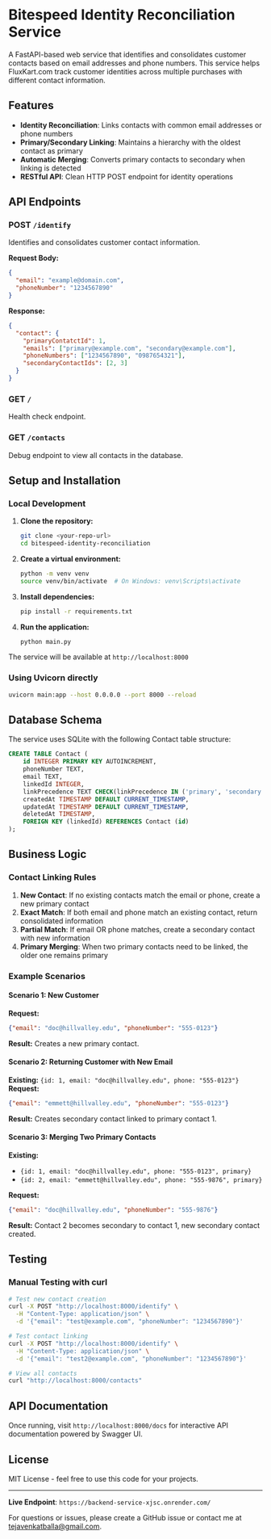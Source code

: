 # Bitespeed Identity Reconciliation Service

A FastAPI-based web service that identifies and consolidates customer contacts based on email addresses and phone numbers. This service helps FluxKart.com track customer identities across multiple purchases with different contact information.

## Features

- **Identity Reconciliation**: Links contacts with common email addresses or phone numbers
- **Primary/Secondary Linking**: Maintains a hierarchy with the oldest contact as primary
- **Automatic Merging**: Converts primary contacts to secondary when linking is detected
- **RESTful API**: Clean HTTP POST endpoint for identity operations

## API Endpoints

### POST `/identify`

Identifies and consolidates customer contact information.

**Request Body:**
```json
{
  "email": "example@domain.com",
  "phoneNumber": "1234567890"
}
```

**Response:**
```json
{
  "contact": {
    "primaryContatctId": 1,
    "emails": ["primary@example.com", "secondary@example.com"],
    "phoneNumbers": ["1234567890", "0987654321"],
    "secondaryContactIds": [2, 3]
  }
}
```

### GET `/`

Health check endpoint.

### GET `/contacts`

Debug endpoint to view all contacts in the database.

## Setup and Installation

### Local Development

1. **Clone the repository:**
   ```bash
   git clone <your-repo-url>
   cd bitespeed-identity-reconciliation
   ```

2. **Create a virtual environment:**
   ```bash
   python -m venv venv
   source venv/bin/activate  # On Windows: venv\Scripts\activate
   ```

3. **Install dependencies:**
   ```bash
   pip install -r requirements.txt
   ```

4. **Run the application:**
   ```bash
   python main.py
   ```

The service will be available at `http://localhost:8000`

### Using Uvicorn directly

```bash
uvicorn main:app --host 0.0.0.0 --port 8000 --reload
```

## Database Schema

The service uses SQLite with the following Contact table structure:

```sql
CREATE TABLE Contact (
    id INTEGER PRIMARY KEY AUTOINCREMENT,
    phoneNumber TEXT,
    email TEXT,
    linkedId INTEGER,
    linkPrecedence TEXT CHECK(linkPrecedence IN ('primary', 'secondary')),
    createdAt TIMESTAMP DEFAULT CURRENT_TIMESTAMP,
    updatedAt TIMESTAMP DEFAULT CURRENT_TIMESTAMP,
    deletedAt TIMESTAMP,
    FOREIGN KEY (linkedId) REFERENCES Contact (id)
);
```

## Business Logic

### Contact Linking Rules

1. **New Contact**: If no existing contacts match the email or phone, create a new primary contact
2. **Exact Match**: If both email and phone match an existing contact, return consolidated information
3. **Partial Match**: If email OR phone matches, create a secondary contact with new information
4. **Primary Merging**: When two primary contacts need to be linked, the older one remains primary

### Example Scenarios

#### Scenario 1: New Customer
**Request:**
```json
{"email": "doc@hillvalley.edu", "phoneNumber": "555-0123"}
```

**Result:** Creates a new primary contact.

#### Scenario 2: Returning Customer with New Email
**Existing:** `{id: 1, email: "doc@hillvalley.edu", phone: "555-0123"}`
**Request:**
```json
{"email": "emmett@hillvalley.edu", "phoneNumber": "555-0123"}
```

**Result:** Creates secondary contact linked to primary contact 1.

#### Scenario 3: Merging Two Primary Contacts
**Existing:**
- `{id: 1, email: "doc@hillvalley.edu", phone: "555-0123", primary}`
- `{id: 2, email: "emmett@hillvalley.edu", phone: "555-9876", primary}`

**Request:**
```json
{"email": "doc@hillvalley.edu", "phoneNumber": "555-9876"}
```

**Result:** Contact 2 becomes secondary to contact 1, new secondary contact created.

## Testing

### Manual Testing with curl

```bash
# Test new contact creation
curl -X POST "http://localhost:8000/identify" \
  -H "Content-Type: application/json" \
  -d '{"email": "test@example.com", "phoneNumber": "1234567890"}'

# Test contact linking
curl -X POST "http://localhost:8000/identify" \
  -H "Content-Type: application/json" \
  -d '{"email": "test2@example.com", "phoneNumber": "1234567890"}'

# View all contacts
curl "http://localhost:8000/contacts"
```


## API Documentation

Once running, visit `http://localhost:8000/docs` for interactive API documentation powered by Swagger UI.

## License

MIT License - feel free to use this code for your projects.

---

**Live Endpoint**: `https://backend-service-xjsc.onrender.com/`

For questions or issues, please create a GitHub issue or contact me at tejavenkatballa@gmail.com.